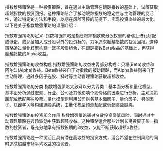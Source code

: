 指数增强策略是一种投资策略，旨在通过主动管理在跟踪指数的基础上，试图获取超越指数的投资回报。这种策略结合了被动跟踪指数的稳定性与主动管理的灵活性，通过特定的方法和手段，以期在风险可控的前提下，实现投资收益的最大化。以下是关于指数增强策略的详细介绍：

指数增强策略的定义:
指数增强策略是指在跟踪指数成分股权重的基础上进行超配或低配，或适当加入成分股以外的投资标的，力争追求超越指数的投资回报。这种策略通过量化模型构建一篮子股票组合，在跟踪指数Beta收益的基础上，再获得超越指数的Alpha收益。

指数增强策略的收益构成
指数增强策略的收益由两部分构成：贝塔(Beta)收益和阿尔法(Alpha)收益。Beta收益来自于对指数的被动跟踪，而Alpha收益则来自于主动管理，通过多因子选股、择时等主动管理策略获取超额收益。

指数增强策略的分类
指数增强策略大致可以分为两类：基本面分析和量化模型。基本面分析通过宏观、行业、公司及其他影响个股价格的因素进行分析，主观决策超配或低配哪些股票。量化模型则利用公司财务基本面因子、量价因子、另类因子、机器学习等构建选股系统，由量化模型预测超配或低配哪些股票。

指数增强策略的投资组合作用
指数增强策略通过分散投资降低风险，同时通过主动管理策略在市场波动中获取超额收益。这种策略适合那些计划长期投资于某一指数的投资者，既充分地享有指数长期的β收益，又能不断获取超额α收益。

指数增强策略是一种灵活且具有潜在高收益的投资方式，适合希望在控制风险的同时追求超越市场平均收益的投资者。